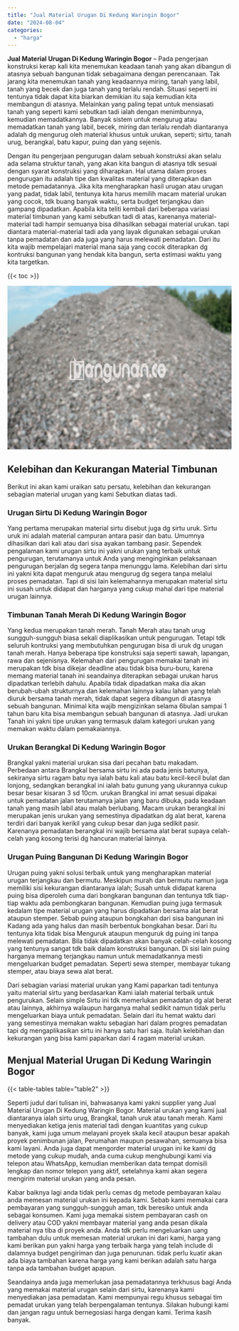 ```yaml
---
title: "Jual Material Urugan Di Kedung Waringin Bogor"
date: "2024-08-04"
categories: 
  - "harga"
---
```


**Jual Material Urugan Di Kedung Waringin Bogor** – Pada pengerjaan konstruksi kerap kali kita menemukan keadaan tanah yang akan dibangun di atasnya sebuah bangunan tidak sebagaimana dengan perencanaan. Tak jarang kita menemukan tanah yang keadaannya miring, tanah yang labil, tanah yang becek dan juga tanah yang terlalu rendah. Situasi seperti ini tentunya tidak dapat kita biarkan demikian itu saja kemudian kita membangun di atasnya. Melainkan yang paling tepat untuk mensiasati tanah yang seperti kami sebutkan tadi ialah dengan menimbunnya, kemudian memadatkannya. Banyak sistem untuk mengurug atau memadatkan tanah yang labil, becek, miring dan terlalu rendah diantaranya adalah dg mengurug oleh material khusus untuk urukan, seperti; sirtu, tanah urug, berangkal, batu kapur, puing dan yang sejenis.

Dengan itu pengerjaan pengurugan dalam sebuah konstruksi akan selalu ada selama struktur tanah, yang akan kita bangun di atasnya tdk sesuai dengan syarat konstruksi yang diharapkan. Hal utama dalam proses pengurugan itu adalah tipe dan kwalitas material yang diterapkan dan metode pemadatannya. Jika kita mengharapkan hasil urugan atau urugan yang padat, tidak labil, tentunya kita harus memilih macam material urukan yang cocok, tdk buang banyak waktu, serta budget terjangkau dan gampang dipadatkan. Apabila kita teliti kembali dari beberapa variasi material timbunan yang kami sebutkan tadi di atas, karenanya material-material tadi hampir semuanya bisa dihasilkan sebagai material urukan. tapi diantara material-material tadi ada yang layak digunakan sebagai urukan tanpa pemadatan dan ada juga yang harus melewati pemadatan. Dari itu kita wajib mempelajari material mana saja yang cocok diterapkan dg kontruksi bangunan yang hendak kita bangun, serta estimasi waktu yang kita targetkan.

{{< toc >}}

![Jual Material Urugan Di Kedung Waringin Bogor](/images/jual-urugan-41.png)

## Kelebihan dan Kekurangan Material Timbunan

Berikut ini akan kami uraikan satu persatu, kelebihan dan kekurangan sebagian material urugan yang kami Sebutkan diatas tadi.

### Urugan Sirtu Di Kedung Waringin Bogor

Yang pertama merupakan material sirtu disebut juga dg sirtu uruk. Sirtu uruk ini adalah material campuran antara pasir dan batu. Umumnya dihasilkan dari kali atau dari sisa ayakan tambang pasir. Sependek pengalaman kami urugan sirtu ini yakni urukan yang terbaik untuk pengurugan, terutamanya untuk Anda yang menginginkan pelaksanaan pengurugan berjalan dg segera tanpa menunggu lama. Kelebihan dari sirtu ini yakni kita dapat menguruk atau mengurug dg segera tanpa melalui proses pemadatan. Tapi di sisi lain kelemahannya merupakan material sirtu ini susah untuk didapat dan harganya yang cukup mahal dari tipe material urugan lainnya.

### Timbunan Tanah Merah Di Kedung Waringin Bogor

Yang kedua merupakan tanah merah. Tanah Merah atau tanah urug sungguh-sungguh biasa sekali diaplikasikan untuk pengurugan. Tetapi tdk seluruh kontruksi yang membutuhkan pengurugan bisa di uruk dg urugan tanah merah. Hanya beberapa tipe konstruksi saja seperti sawah, lapangan, rawa dan sejenisnya. Kelemahan dari pengurugan memakai tanah ini merupakan tdk bisa dikejar deadline atau tidak bisa buru-buru, karena memang material tanah ini seandainya diterapkan sebagai urukan harus dipadatkan terlebih dahulu. Apabila tidak dipadatkan maka dia akan berubah-ubah strukturnya dan kelemahan lainnya kalau lahan yang telah diuruk bersama tanah merah, tidak dapat segera dibangun di atasnya sebuah bangunan. Minimal kita wajib mengizinkan selama 6bulan sampai 1 tahun baru kita bisa membangun sebuah bangunan di atasnya. Jadi urukan Tanah ini yakni tipe urukan yang termasuk dalam kategori urukan yang memakan waktu dalam pemakaiannya.

### Urukan Berangkal Di Kedung Waringin Bogor

Brangkal yakni material urukan sisa dari pecahan batu makadam. Perbedaan antara Brangkal bersama sirtu ini ada pada jenis batunya, sekiranya sirtu ragam batu nya ialah batu kali atau batu kecil-kecil bulat dan lonjong, sedangkan berangkal ini ialah batu gunung yang ukurannya cukup besar besar kisaran 3 sd 10cm. urukan Brangkal ini amat sesuai dipakai untuk pemadatan jalan terutamanya jalan yang baru dibuka, pada keadaan tanah yang masih labil atau malah berlubang. Macam urukan berangkal ini merupakan jenis urukan yang semestinya dipadatkan dg alat berat, karena terdiri dari banyak kerikil yang cukup besar dan juga sedikit pasir. Karenanya pemadatan berangkal ini wajib bersama alat berat supaya celah-celah yang kosong terisi dg hancuran material lainnya.

### Urugan Puing Bangunan Di Kedung Waringin Bogor

Urugan puing yakni solusi terbaik untuk yang mengharapkan material urugan terjangkau dan bermutu. Meskipun murah dan bermutu namun juga memiliki sisi kekurangan diantaranya ialah; Susah untuk didapat karena puing bisa diperoleh cuma dari bongkaran bangunan dan tentunya tdk tiap-tiap waktu ada pembongkaran bangunan. Kemudian puing juga termasuk kedalam tipe material urugan yang harus dipadatkan bersama alat berat ataupun stemper. Sebab puing ataupun bongkahan dari sisa bangunan ini Kadang ada yang halus dan masih berbentuk bongkahan besar. Dari itu tentunya kita tidak bisa Menguruk ataupun menguruk dg puing ini tanpa melewati pemadatan. Bila tidak dipadatkan akan banyak celah-celah kosong yang tentunya sangat tdk baik dalam konstruksi bangunan. Di sisi lain puing harganya memang terjangkau namun untuk memadatkannya mesti mengeluarkan budget pemadatan. Seperti sewa stemper, membayar tukang stemper, atau biaya sewa alat berat.

Dari sebagian variasi material urukan yang Kami paparkan tadi tentunya yaitu material sirtu yang berdasarkan Kami ialah material terbaik untuk pengurukan. Selain simple Sirtu ini tdk memerlukan pemadatan dg alat berat atau lainnya, akhirnya walaupun harganya mahal sedikit namun tidak perlu mengeluarkan biaya untuk pemadatan. Selain dari itu hemat waktu dari yang semestinya memakan waktu sebagian hari dalam progres pemadatan tapi dg mengaplikasikan sirtu ini hanya satu hari saja. Itulah kelebihan dan kekurangan yang bisa kami paparkan dari 4 ragam material urukan.

## Menjual Material Urugan Di Kedung Waringin Bogor

{{< table-tables table="table2" >}}

Seperti judul dari tulisan ini, bahwasanya kami yakni supplier yang Jual Material Urugan Di Kedung Waringin Bogor. Material urukan yang kami jual diantaranya ialah sirtu urug, Brangkal, tanah uruk atau tanah merah. Kami menyediakan ketiga jenis material tadi dengan kuantitas yang cukup banyak, kami juga umum melayani proyek skala kecil ataupun besar apakah proyek penimbunan jalan, Perumahan maupun pesawahan, semuanya bisa kami layani. Anda juga dapat mengorder material urugan ini ke kami dg metode yang cukup mudah, anda cuma cukup menghubungi kami via telepon atau WhatsApp, kemudian memberikan data tempat domisili lengkap dan nomor telepon yang aktif, setelahnya kami akan segera mengirim material urukan yang anda pesan.

Kabar baiknya lagi anda tidak perlu cemas dg metode pembayaran kalau anda memesan material urukan ini kepada kami. Sebab kami memakai cara pembayaran yang sungguh-sungguh aman, tdk beresiko untuk anda sebagai konsumen. Kami juga memakai sistem pembayaran cash on delivery atau COD yakni membayar material yang anda pesan dikala material nya tiba di proyek anda. Anda tdk perlu mengeluarkan uang tambahan dulu untuk memesan material urukan ini dari kami, harga yang kami berikan pun yakni harga yang terbaik harga yang telah include di dalamnya budget pengiriman dan juga penurunan. tidak perlu kuatir akan ada biaya tambahan karena harga yang kami berikan adalah satu harga tanpa ada tambahan budget apapun.

Seandainya anda juga memerlukan jasa pemadatannya terkhusus bagi Anda yang memakai material urugan selain dari sirtu, karenanya kami menyediakan jasa pemadatan. Kami mempunyai regu khusus sebagai tim pemadat urukan yang telah berpengalaman tentunya. Silakan hubungi kami dan jangan ragu untuk bernegosiasi harga dengan kami. Terima kasih banyak.

